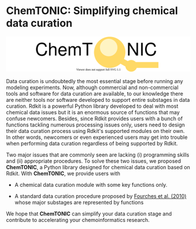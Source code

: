 # ChemTONIC: Simplifying chemical data curation
![alt text](https://github.com/mldlproject/chemtonic/blob/main/chemtonic.svg)

Data curation is undoubtedly the most essential stage before running any modeling experiments. Now, although commercial and non-commercial tools and software for data curation are available, to our knowledge there are neither tools nor software developed to support entire substages in data curation. Rdkit is a powerful Python library developed to deal with most chemical data issues but it is an enormous source of functions that may confuse newcomers. Besides, since Rdkit provides users with a bunch of functions tackling numerous processing issues only, users need to design their data curation process using Rdkit's supported modules on their own. In other words, newcomers or even experienced users may get into trouble when performing data curation regardless of being supported by Rdkit. 

Two major issues that are commonly seen are lacking (i) programming skills and (ii) appropriate procedures. To solve these two issues, we proposed **ChemTONIC**, a Python library designed for chemical data curation based on Rdkit. With **ChemTONIC**, we provide users with

- A chemical data curation module with some key functions only.

- A standard data curation procedure proposed by [Fourches et al. (2010)](https://pubs.acs.org/doi/10.1021/ci100176x) whose major substages are represented by functions

We hope that **ChemTONIC** can simplify your data curation stage and contribute to accelerating your chemoinformatics research.
